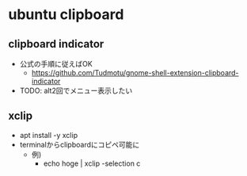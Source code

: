 # ubuntu clipboard

## clipboard indicator

* 公式の手順に従えばOK
  * https://github.com/Tudmotu/gnome-shell-extension-clipboard-indicator
* TODO: alt2回でメニュー表示したい

## xclip

* apt install -y xclip
* terminalからclipboardにコピペ可能に
  * 例) 
    * echo hoge | xclip -selection c
